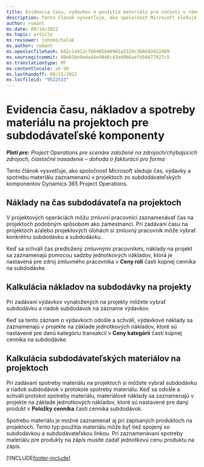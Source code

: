 ```yaml
---
title: Evidencia času, výdavkov a použitia materiálu pre súčasti v rámci subdodávateľskej zmluvy
description: Tento článok vysvetľuje, ako spoločnosť Microsoft sleduje čas, výdavky a spotrebu materiálu zaznamenanú v projektoch zo subdodávateľských komponentov Dynamics 365 Project Operations.
author: rumant
ms.date: 09/14/2022
ms.topic: article
ms.reviewer: johnmichalak
ms.author: rumant
ms.openlocfilehash: b82c14412cfb0405040902a2329c3b6692422d89
ms.sourcegitcommit: 08eb3be9eda44e9446c43ed9b6aefd58d77927c5
ms.translationtype: MT
ms.contentlocale: sk-SK
ms.lasthandoff: 09/15/2022
ms.locfileid: "9522533"
---
```

# <a name="recording-time-expenses-and-material-usage-on-projects-for-subcontracted-components"></a>Evidencia času, nákladov a spotreby materiálu na projektoch pre subdodávateľské komponenty

_**Platí pre:** Project Operations pre scenáre založené na zdrojoch/chýbajúcich zdrojoch, čiastočné nasadenie – dohoda o fakturácii pro forma_

Tento článok vysvetľuje, ako spoločnosť Microsoft sleduje čas, výdavky a spotrebu materiálu zaznamenanú v projektoch zo subdodávateľských komponentov Dynamics 365 Project Operations.

## <a name="costing-for-subcontractor-time-on-projects"></a>Náklady na čas subdodávateľa na projektoch
V projektových operáciách môžu zmluvní pracovníci zaznamenávať čas na projektoch podobným spôsobom ako zamestnanci. Pri zadávaní času na projektoch a/alebo projektových úlohách si zmluvný pracovník môže vybrať konkrétnu subdodávku a subdodávku.

Keď sa schváli čas predložený zmluvnými pracovníkmi, náklady na projekt sa zaznamenajú pomocou sadzby jednotkových nákladov, ktorá je nastavená pre zdroj zmluvného pracovníka v **Ceny rolí** časti kúpnej cenníka na subdodávke.

## <a name="costing-for-subcontracted-expenses-on-projects"></a>Kalkulácia nákladov na subdodávky na projekty
Pri zadávaní výdavkov vynaložených na projekty môžete vybrať subdodávku a riadok subdodávok na zázname výdavkov. 

Keď sa tento záznam o výdavkoch odošle a schváli, výdavkové náklady sa zaznamenajú v projekte na základe jednotkových nákladov, ktoré sú nastavené pre danú kategóriu transakcií v **Ceny kategórií** časti kúpnej cenníka na subdodávke.

## <a name="costing-for-subcontracted-materials-on-projects"></a>Kalkulácia subdodávateľských materiálov na projektoch
Pri zadávaní spotreby materiálu na projektoch si môžete vybrať subdodávku a riadok subdodávok v protokole spotreby materiálu. Keď sa odošle a schváli protokol spotreby materiálu, materiálové náklady sa zaznamenajú v projekte na základe jednotkových nákladov, ktoré sú nastavené pre daný produkt v **Položky cenníka** časti cenníka subdodávok.

Spotrebu materiálu je možné zaznamenať aj pri zapísaných produktoch na projektoch. Tento typ použitia materiálu môže byť tiež spojený so subdodávkou a subdodávateľskou linkou. Pri zaznamenávaní spotreby materiálu pre produkty na zápis musíte zadať jednotkovú cenu produktu na zápis. 


[!INCLUDE[footer-include](../../includes/footer-banner.md)]
